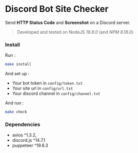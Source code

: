 # Discord Bot Site Checker

Send __HTTP Status Code__ and __Screenshot__ on a Discord server.

> Developed and tested on NodeJS _18.8.0_ (and _NPM 8.18.0_)

### Install
Run :
```bash
make install
```

And set up :
- Your bot token in ``config/token.txt``
- Your site url in ``config/url.txt``
- Your discord channel in ``config/channel.txt``

And run :
```bash
make check
```
### Dependencies
- axios ^1.3.2,
- discord.js ^14.7.1
- puppeteer ^19.6.3
